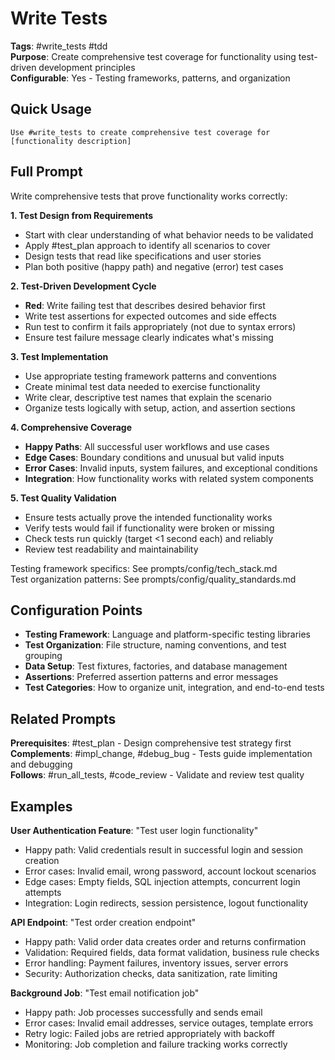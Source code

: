 # Write Tests

**Tags**: #write_tests #tdd  
**Purpose**: Create comprehensive test coverage for functionality using test-driven development principles  
**Configurable**: Yes - Testing frameworks, patterns, and organization

## Quick Usage

```
Use #write_tests to create comprehensive test coverage for [functionality description]
```

## Full Prompt

Write comprehensive tests that prove functionality works correctly:

**1. Test Design from Requirements**
- Start with clear understanding of what behavior needs to be validated
- Apply #test_plan approach to identify all scenarios to cover
- Design tests that read like specifications and user stories
- Plan both positive (happy path) and negative (error) test cases

**2. Test-Driven Development Cycle**
- **Red**: Write failing test that describes desired behavior first
- Write test assertions for expected outcomes and side effects
- Run test to confirm it fails appropriately (not due to syntax errors)
- Ensure test failure message clearly indicates what's missing

**3. Test Implementation**
- Use appropriate testing framework patterns and conventions
- Create minimal test data needed to exercise functionality
- Write clear, descriptive test names that explain the scenario
- Organize tests logically with setup, action, and assertion sections

**4. Comprehensive Coverage**
- **Happy Paths**: All successful user workflows and use cases
- **Edge Cases**: Boundary conditions and unusual but valid inputs
- **Error Cases**: Invalid inputs, system failures, and exceptional conditions  
- **Integration**: How functionality works with related system components

**5. Test Quality Validation**
- Ensure tests actually prove the intended functionality works
- Verify tests would fail if functionality were broken or missing
- Check tests run quickly (target <1 second each) and reliably
- Review test readability and maintainability

Testing framework specifics: See prompts/config/tech_stack.md  
Test organization patterns: See prompts/config/quality_standards.md

## Configuration Points

- **Testing Framework**: Language and platform-specific testing libraries
- **Test Organization**: File structure, naming conventions, and test grouping  
- **Data Setup**: Test fixtures, factories, and database management
- **Assertions**: Preferred assertion patterns and error messages
- **Test Categories**: How to organize unit, integration, and end-to-end tests

## Related Prompts

**Prerequisites**: #test_plan - Design comprehensive test strategy first  
**Complements**: #impl_change, #debug_bug - Tests guide implementation and debugging  
**Follows**: #run_all_tests, #code_review - Validate and review test quality

## Examples

**User Authentication Feature**: "Test user login functionality"
- Happy path: Valid credentials result in successful login and session creation
- Error cases: Invalid email, wrong password, account lockout scenarios
- Edge cases: Empty fields, SQL injection attempts, concurrent login attempts
- Integration: Login redirects, session persistence, logout functionality

**API Endpoint**: "Test order creation endpoint"  
- Happy path: Valid order data creates order and returns confirmation
- Validation: Required fields, data format validation, business rule checks
- Error handling: Payment failures, inventory issues, server errors
- Security: Authorization checks, data sanitization, rate limiting

**Background Job**: "Test email notification job"
- Happy path: Job processes successfully and sends email  
- Error cases: Invalid email addresses, service outages, template errors
- Retry logic: Failed jobs are retried appropriately with backoff
- Monitoring: Job completion and failure tracking works correctly
